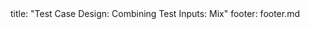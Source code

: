 <frontmatter>
title: "Test Case Design: Combining Test Inputs: Mix"
footer: footer.md
</frontmatter>

<include src="unit-inPage-asFlat.md" boilerplate />